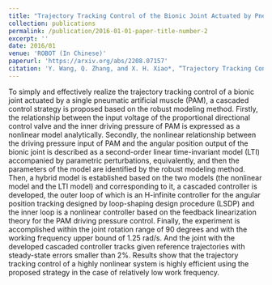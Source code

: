 ```yaml
---
title: "Trajectory Tracking Control of the Bionic Joint Actuated by Pneumatic Artificial Muscle Based on Robust Modeling"
collection: publications
permalink: /publication/2016-01-01-paper-title-number-2
excerpt: ''
date: 2016/01
venue: 'ROBOT (In Chinese)'
paperurl: 'https://arxiv.org/abs/2208.07157'
citation: 'Y. Wang, Q. Zhang, and X. H. Xiao*, “Trajectory Tracking Control of the Bionic Joint Actuated by Pneumatic Artificial Muscle Based on Robust Modeling,” ROBOT, 2016, 38(2): 248-256.'
---
```


To simply and effectively realize the trajectory tracking control of a bionic joint actuated by a single pneumatic artificial muscle (PAM), a cascaded control strategy is proposed based on the robust modeling method. Firstly, the relationship between the input voltage of the proportional directional control valve and the inner driving pressure of PAM is expressed as a nonlinear model analytically. Secondly, the nonlinear relationship between the driving pressure input of PAM and the angular position output of the bionic joint is described as a second-order linear time-invariant model (LTI) accompanied by parametric perturbations, equivalently, and then the parameters of the model are identified by the robust modeling method. Then, a hybrid model is established based on the two models (the nonlinear model and the LTI model) and corresponding to it, a cascaded controller is developed, the outer loop of which is an H-infinite controller for the angular position tracking designed by loop-shaping design procedure (LSDP) and the inner loop is a nonlinear controller based on the feedback linearization theory for the PAM driving pressure control. Finally, the experiment is accomplished within the joint rotation range of 90 degrees and with the working frequency upper bound of 1.25 rad/s. And the joint with the developed cascaded controller tracks given reference trajectories with steady-state errors smaller than 2%. Results show that the trajectory tracking control of a highly nonlinear system is highly efficient using the proposed strategy in the case of relatively low work frequency.
